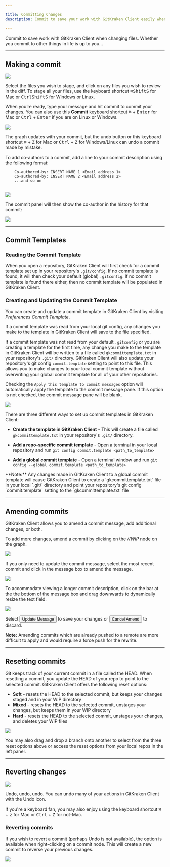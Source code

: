 ```yaml
---

title: Committing Changes
description: Commit to save your work with GitKraken Client easily when changing files.  Learn how to squash, amend and save work when committing.

---
```


Commit to save work with GitKraken Client when changing files.  Whether you commit to other things in life is up to you...


***

<a id="making-a-commit"></a>

## Making a commit

<img src='/img/documentation/working-with-files/commits/WIP-stage.png' srcset='/img/documentation/working-with-files/commits/WIP-stage@2x.png 2x' class='img-bordered img-responsive center'>

Select the files you wish to stage, and click on any files you wish to review in the diff. To stage all your files, use the keyboard shortcut <kbd>&#8984;</kbd><kbd>Shift</kbd><kbd>S</kbd> for Mac or <kbd>Ctrl</kbd><kbd>Shift</kbd><kbd>S</kbd> for Windows or Linux.

When you’re ready, type your message and hit commit to commit your changes. You can also use this **Commit** keyboard shortcut <kbd>&#8984;</kbd> + <kbd>Enter</kbd> for Mac or <kbd>Ctrl</kbd> + <kbd>Enter</kbd> if you are on Linux or Windows.

<img src='/img/documentation/working-with-files/commits/commit.png' srcset='/img/documentation/working-with-files/commits/commit@2x.png 2x' class='img-bordered img-responsive center'>

The graph updates with your commit, but the undo button or this keyboard shortcut
<kbd>&#8984;</kbd> + <kbd>Z</kbd> for Mac or <kbd>Ctrl</kbd> + <kbd>Z</kbd> for Windows/Linux can undo a commit made by mistake.

<a id="committing-with-co-authors"></a>


To add co-authors to a commit, add a line to your commit description using the following format: 
```
    Co-authored-by: INSERT NAME 1 <Email address 1>
    Co-authored-by: INSERT NAME 2 <Email address 2>
    ...and so on
    
```

<img src='/img/documentation/working-with-files/commits/co-author.png' srcset='/img/documentation/working-with-files/commits/co-author@2x.png 2x' class='img-bordered img-responsive center'>

The commit panel will then show the co-author in the history for that commit:

<img src='/img/documentation/working-with-files/commits/co-author-history.png' srcset='/img/documentation/working-with-files/commits/co-author-history@2x.png 2x' class='img-bordered img-responsive center'>

***

<a id="commit-templates"></a>

## Commit Templates

<a id="reading-the-commit-template"></a>

### Reading the Commit Template
When you open a repository, GitKraken Client will first check for a commit template set up in your repository's `.git/config`. If no commit template is found, it will then check your default (global) `.gitconfig`. If no commit template is found there either, then no commit template will be populated in GitKraken Client.

<a id="creating-and-updating-the-commit-template"></a>

### Creating and Updating the Commit Template
You can create and update a commit template in GitKraken Client by visiting <em class='context-menu'>Preferences <i class='fa fa-caret-right'></i>Commit Template</em>.

If a commit template was read from your local git config, any changes you make to the template in GitKraken Client will save to the file specified.

If a commit template was not read from your default `.gitconfig` or you are creating a template for the first time, any change you make to the template in GitKraken Client will be written to a file called `gkcommittemplate.txt` in your repository's `.git/` directory. GitKraken Client will also update your repository's git config `commit.template` setting to point to this file. This allows you to make changes to your local commit template without overwriting your global commit template for all of your other repositories.

Checking the `Apply this template to commit messages` option will automatically apply the template to the commit message pane.  If this option is not checked, the commit message pane will be blank.

<img src='/img/documentation/working-with-files/commits/create-template.png' srcset='/img/documentation/working-with-files/commits/create-template@2x.png 2x' class='img-bordered img-responsive center'>

There are three different ways to set up commit templates in GitKraken Client:

* **Create the template in GitKraken Client** - This will create a file called `gkcommittemplate.txt` in your repository's `.git/` directory.

* **Add a repo-specific commit template** - Open a terminal in your local repository and run `git config commit.template <path_to_template>`

* **Add a global commit template** - Open a terminal window and run `git config --global commit.template <path_to_template>`
<div class='callout callout--basic'>
    <p>**Note:** Any changes made in GitKraken Client to a global commit template will cause GitKraken Client to create a `gkcommittemplate.txt` file in your local `.git/` directory and point your repository's git config `commit.template` setting to the `gkcommittemplate.txt` file</p>
</div>


***

<a id="amending-commits"></a>

## Amending commits

GitKraken Client allows you to amend a commit message, add additional changes, or both.

To add more changes, amend a commit by clicking on the _//WIP_ node on the graph.

<img src='/img/documentation/working-with-files/commits/WIP-node.png' srcset='/img/documentation/working-with-files/commits/WIP-node@2x.png 2x' class='img-bordered img-responsive center'>

If you only need to update the commit message, select the most recent commit and click in the message box to amend the message.

<img src='/img/documentation/working-with-files/commits/amend.png' srcset='/img/documentation/working-with-files/commits/amend@2x.png 2x' class='img-bordered img-responsive center'>

To accommodate viewing a longer commit description, click on the bar at the the bottom of the message box and drag downwards to dynamically resize the text field.

<img src='/img/documentation/working-with-files/commits/resize.gif' class='img-bordered img-responsive center'>


Select <button class='button button--success button--ui button--nolink'>Update Message</button> to save your changes or <button class='button button--danger button--ui button--nolink'>Cancel Amend</button> to discard.  

<div class='callout callout--basic'>
    <p><strong>Note:</strong> Amending commits which are already pushed to a remote are more difficult to apply and would require a force push for the rewrite.</p>
</div>

***

<a id="resetting-commits"></a>

## Resetting commits
Git keeps track of your current commit in a file called the HEAD.  When resetting a commit, you update the HEAD of your repo to point to the selected commit.  GitKraken Client offers the following reset options:

* **Soft** - resets the HEAD to the selected commit, but keeps your changes staged and in your WIP directory
* **Mixed** - resets the HEAD to the selected commit, unstages your changes, but keeps them in your WIP directory
* **Hard** - resets the HEAD to the selected commit, unstages your changes, and deletes your WIP files

<img src='/img/documentation/working-with-files/commits/reset-commit.png' srcset='/img/documentation/working-with-files/commits/reset-commit@2x.png 2x' class='img-bordered img-responsive center'>

You may also drag and drop a branch onto another to select from the three reset options above or access the reset options from your local repos in the left panel.

***

<a id="reverting-changes"></a>

## Reverting changes
<img src='/img/documentation/working-with-files/commits/undo.png' srcset='/img/documentation/working-with-files/commits/undo@2x.png 2x' class='img-bordered img-responsive center'>

Undo, undo, undo. You can undo many of your actions in GitKraken Client with the Undo icon.

If you're a keyboard fan, you may also enjoy using the keyboard shortcut
<kbd>&#8984;</kbd> + <kbd>z</kbd> for Mac or <kbd>Ctrl</kbd> + <kbd>Z</kbd> for not-Mac.

<a id="reverting-commits"></a>

### Reverting commits

If you wish to revert a commit (perhaps Undo is not available), the option is available when right-clicking on a commit node. This will create a new commit to reverse your previous changes.

<img src='/img/documentation/working-with-files/commits/revert-commit.png' srcset='/img/documentation/working-with-files/commits/revert-commit@2x.png 2x' class='img-bordered img-responsive center'>
